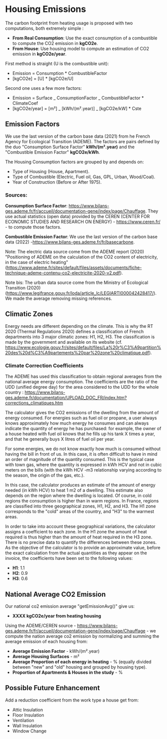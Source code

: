 # Housing Emissions

The carbon footprint from heating usage is proposed with two computations, both extremely simple :

- **From Real Consumption**: Use the exact consumption of a combustible to compute the CO2 emission in **kgCO2e**.
- **From House**: Use housing model to compute an estimation of CO2 emission in **kgCO2e/year**.

First method is straight (U is the combustible unit):

- Emission = Consumption \* CombustibleFactor
- [kgCO2e] = [U] \* [kgCO2e/U]

Second one uses a few more factors:

- Emission = Surface _ ConsumptionFactor _ CombustibleFactor \* ClimateCoef
- [kgCO2e/year] = [m²] _ [kWh/(m².year)] _ [kgCO2e/kW] \* Cste

## Emission Factors

We use the last version of the carbon base data (2021) from he French Agency for Ecological Transition (ADEME). The factors are pairs defined by the duo "Consumption Surface Factor" **kWh/(m².year)** and the "Combustible Emission Factor" **kgCO2e/kWh**.

The Housing Consumption factors are grouped by and depends on:

- Type of Housing (House, Apartment).
- Type of Combustible (Electric, Fuel oil, Gas, GPL, Urban, Wood/Coal).
- Year of Construction (Before or After 1975).

### Sources:

**Consumption Surface Factor**: https://www.bilans-ges.ademe.fr/fr/accueil/documentation-gene/index/page/Chauffage. They use actual statistics (open data) provided by the CEREN (CENTER FOR ECONOMIC STUDIES AND RESEARCH ON ENERGY) - https://www.ceren.fr/ - to compute those factors.

**Combustible Emission Factor**: We use the last version of the carbon base data (2022) -https://www.bilans-ges.ademe.fr/fr/basecarbone.

Note: The electric data source come from the ADEME report (2020) "Positioning of ADEME on the calculation of the CO2 content of electricity, in the case of electric heating" (https://www.ademe.fr/sites/default/files/assets/documents/fiche-technique-ademe-contenu-co2-electricite-2020-v2.pdf).

Note bis: The urban data source come from the Ministry of Ecological Transition (2020) (https://www.legifrance.gouv.fr/loda/article_lc/LEGIARTI000042428417/). We made the average removing missing references.

## Climatic Zones

Energy needs are different depending on the climate. This is why the RT 2020 (Thermal Regulations 2020) defines a classification of French departments into 3 major climatic zones: H1, H2, H3. The classification is made by the government and available on its website (cf. https://www.ecologie.gouv.fr/sites/default/files/La%20r%C3%A9partition%20des%20d%C3%A9partements%20par%20zone%20climatique.pdf).

### Climate Correction Coefficients

The ADEME has used this classification to obtain regional averages from the national average energy consumption. The coefficients are the ratio of the UDD (unified degree day) for the area considered to the UDD for the whole country : https://www.bilans-ges.ademe.fr/documentation/UPLOAD_DOC_FR/index.htm?corrections_climatiques.htm

The calculator gives the CO2 emissions of the dwelling from the amount of energy consumed. For energies such as fuel oil or propane, a user always knows approximately how much energy he consumes and can always indicate the quantity of energy he has purchased: for example, the owner of a house heated with fuel oil knows that he fills up his tank X times a year, and that he generally buys X litres of fuel oil per year.

For some energies, we do not know exactly how much is consumed without having the bill in front of us. In this case, it is often difficult to have in mind an order of magnitude of the quantity consumed. This is the typical case with town gas, where the quantity is expressed in kWh HCV and not in cubic meters on the bills (with the kWh HCV -m3 relationship varying according to the season, the origin of the gas, etc.).

In this case, the calculator produces an estimate of the amount of energy needed (in kWh HCV) to heat 1 m2 of a dwelling. This estimate also depends on the region where the dwelling is located. Of course, in cold regions the consumption is higher than in warm regions. In France, regions are classified into three geographical zones, H1, H2, and H3. The H1 zone corresponds to the "cold" areas of the country, and "H3" to the warmest areas.

In order to take into account these geographical variations, the calculator assigns a coefficient to each zone. In the H1 zone the amount of heat required is thus higher than the amount of heat required in the H3 zone. There is no precise data to quantify the differences between these zones. As the objective of the calculator is to provide an approximate value, before the exact calculation from the actual quantities as they appear on the invoice, the coefficients have been set to the following values:

- **H1**: 1.1
- **H2**: 0.9
- **H3**: 0.6

## National Average CO2 Emission

Our national co2 emission average "getEmissionAvg()" give us:

- **XXXX kgCO2e/year from heating housing**

Using the ADEME/CEREN source - https://www.bilans-ges.ademe.fr/fr/accueil/documentation-gene/index/page/Chauffage - we compute the nation average co2 emission by normalizing and summing the average emission of each housing from:

- **Average Emission Factor** - kWh/(m².year)
- **Average Housing Surfaces** - m²
- **Average Proportion of each energy in heating** - % (equally divided between "new" and "old" housing and grouped by housing type).
- **Proportion of Apartments & Houses in the study** - %

## Possible Future Enhancement

Add a reduction coefficient from the work type a house get from:

- Attic Insulation
- Floor Insulation
- Ventilation
- Wall Insulation
- Window Change
